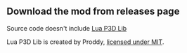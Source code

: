 ## Download the mod from releases page
Source code doesn't include [Lua P3D Lib](https://github.com/Hampo/LuaP3DLib)

Lua P3D Lib is created by Proddy, [licensed under MIT](https://github.com/Hampo/LuaP3DLib/blob/master/LICENSE).
